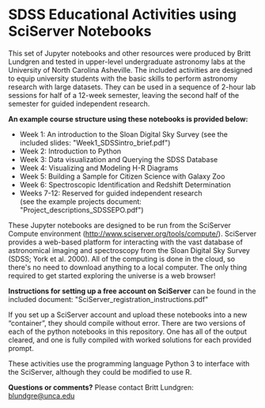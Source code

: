 # SDSS Educational Activities using SciServer Notebooks

This set of Jupyter notebooks and other resources were produced by Britt Lundgren and tested in upper-level undergraduate astronomy labs at the University of North Carolina Asheville.  The included activities are designed to equip university students with the basic skills to perform astronomy research with large datasets. They can be used in a sequence of 2-hour lab sessions for half of a 12-week semester, leaving the second half of the semester for guided independent research.  

**An example course structure using these notebooks is provided below:**

- Week 1: An introduction to the Sloan Digital Sky Survey 
             (see the included slides: "Week1_SDSSintro_brief.pdf")
- Week 2: Introduction to Python
- Week 3: Data visualization and Querying the SDSS Database
- Week 4: Visualizing and Modeling H-R Diagrams
- Week 5: Building a Sample for Citizen Science with Galaxy Zoo
- Week 6: Spectroscopic Identification and Redshift Determination
- Weeks 7-12: Reserved for guided independent research  
              (see the example projects document: "Project_descriptions_SDSSEPO.pdf")


These Jupyter notebooks are designed to be run from the SciServer Compute environment (http://www.sciserver.org/tools/compute/). SciServer provides a web-based platform for interacting with the vast database of astronomical imaging and spectroscopy from the Sloan Digital Sky Survey (SDSS; York et al. 2000).  All of the computing is done in the cloud, so there's no need to download anything to a local computer.  The only thing required to get started exploring the universe is a web browser! 

**Instructions for setting up a free account on SciServer** can be found in the included document: "SciServer_registration_instructions.pdf"

If you set up a SciServer account and upload these notebooks into a new “container”, they should compile without error.  There are two versions of each of the python notebooks in this repository. One has all of the output cleared, and one is fully compiled with worked solutions for each provided prompt. 

These activities use the programming language Python 3 to interface with the SciServer, although they could be modified to use R. 

**Questions or comments?**  Please contact Britt Lundgren: blundgre@unca.edu
